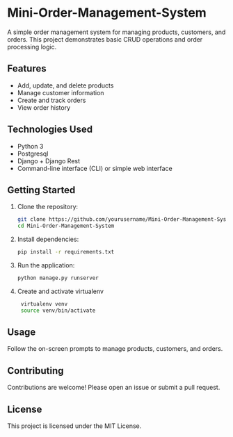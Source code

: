 # Mini-Order-Management-System
  
A simple order management system for managing products, customers, and orders. This project demonstrates basic CRUD operations and order processing logic.

## Features

- Add, update, and delete products
- Manage customer information
- Create and track orders
- View order history

## Technologies Used

- Python 3
- Postgresql
- Django + Django Rest
- Command-line interface (CLI) or simple web interface

## Getting Started

1. Clone the repository:
   ```bash
   git clone https://github.com/yourusername/Mini-Order-Management-System.git
   cd Mini-Order-Management-System
   ```
2. Install dependencies:
   ```bash
   pip install -r requirements.txt
   ```
3. Run the application:
   ```bash
   python manage.py runserver
   ```
4. Create and activate virtualenv
   ```bash
    virtualenv venv
    source venv/bin/activate
    ```

## Usage

Follow the on-screen prompts to manage products, customers, and orders.

## Contributing

Contributions are welcome! Please open an issue or submit a pull request.

## License

This project is licensed under the MIT License.

